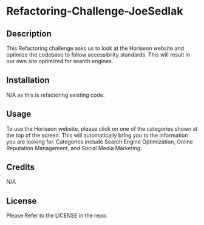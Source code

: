 # Refactoring-Challenge-JoeSedlak

## Description

This Refactoring challenge asks us to look at the Horiseon website and optimize the codebase to follow accessibility standards.  This will result in our own site optimized for search engines.

## Installation

N/A as this is refactoring existing code.

## Usage

To use the Horiseon website, please click on one of the categories shown at the top of the screen.  This will automatically bring you to the information you are looking for.  Categories include Search Engine Optimization, Online Reputation Management, and Social Media Marketing.

## Credits

N/A

## License

Please Refer to the LICENSE in the repo.


